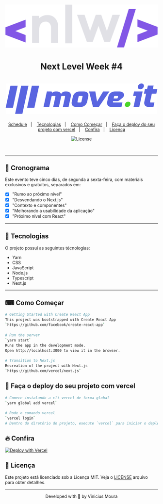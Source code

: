 <h1 align="center">
    <img alt="nlw" title="nlw" src=".github/icon.svg" />
</h1>

<h1 align="center"> Next Level Week #4</h1>

<h1 align="center">
    <img alt="Move.it" title="Move.it" src=".github/logo-full.svg" />
</h1>


<p align="center">
  <a href="#-schedule">Schedule</a>&nbsp;&nbsp;&nbsp;|&nbsp;&nbsp;&nbsp;
  <a href="#-technologies">Tecnologias</a>&nbsp;&nbsp;&nbsp;|&nbsp;&nbsp;&nbsp;
  <a href="#-getting-started">Como Começar</a>&nbsp;&nbsp;&nbsp;|&nbsp;&nbsp;&nbsp;
  <a href="#-how-to-deploy-the-project-at-vercel">Faça o deploy do seu projeto com vercel</a>&nbsp;&nbsp;&nbsp;|&nbsp;&nbsp;&nbsp;
  <a href="#-preview">Confira</a>&nbsp;&nbsp;&nbsp;|&nbsp;&nbsp;&nbsp;
  <a href="#-license">Licença</a>
</p>

<p align="center">
  <img  src="https://img.shields.io/static/v1?label=license&message=MIT&color=5965E0&labelColor=121214" alt="License">
</p>

<br>

---
## 📅 Cronograma

Este evento teve cinco dias, de segunda a sexta-feira, com materiais exclusivos e gratuitos, separados em:
- [x] "Rumo ao próximo nível"
- [x] "Desvendando o Next.js"
- [x] "Contexto e componentes"
- [x] "Melhorando a usabilidade da aplicação"
- [x] "Próximo nível com React"
---
## 🚀 Tecnologias

O projeto possuí as seguintes técnologias:
- Yarn
- CSS
- JavaScript
- Node.js 
- Typescript 
- Next.js
---

## ⌨ Como Começar

```bash
# Getting Started with Create React App
This project was bootstrapped with Create React App
`https://github.com/facebook/create-react-app`

# Run the server
`yarn start`
Runs the app in the development mode.
Open http://localhost:3000 to view it in the browser.

# Transition to Next.js
Recreation of the project with Next.js
`https://github.com/vercel/next.js`
```

## 🏨 Faça o deploy do seu projeto com vercel

```bash
# Comece instalando a cli vercel de forma global
`yarn global add vercel`

# Rode o comando vercel
`vercel login`
# Dentro do diretório do projeto, execute `vercel` para iniciar o deployment da sua aplicação.
```

## 🔥 Confira

[![Deploy with Vercel](https://vercel.com/button)](https://moveit-smoky-ten.vercel.app/)


## 📝 Licença

Este projeto está licenciado sob a Licença MIT. Veja o [LICENSE](LICENSE.md) arquivo para obter detalhes.

---


<p align="center">Developed with 🖤 by Vinicius Moura</p>
